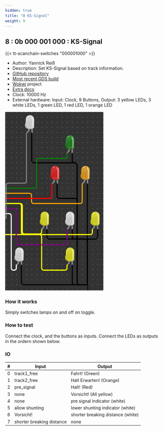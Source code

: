 ```yaml
---
hidden: true
title: "8 KS-Signal"
weight: 9
---
```


## 8 : 0b 000 001 000 : KS-Signal

{{< tt-scanchain-switches "000001000" >}}

* Author: Yannick Reiß
* Description: Set KS-Signal based on track information.
* [GitHub repository](https://github.com/yannickreiss/TT3_KS-Signal)
* [Most recent GDS build](https://github.com/yannickreiss/TT3_KS-Signal/actions/runs/4436390829)
* [Wokwi](https://wokwi.com/projects/357106633951414273) project
* [Extra docs]()
* Clock: 10000 Hz
* External hardware: Input: Clock, 9 Buttons, Output: 3 yellow LEDs, 3 white LEDs, 1 green LED, 1 red LED, 1 orange LED

![picture](images/pic.png)

### How it works

Simply switches lamps on and off on toggle.


### How to test

Connect the clock, and the buttons as inputs. Connect the LEDs as outputs in the ordern shown below.


### IO

| # | Input        | Output       |
|---|--------------|--------------|
| 0 | track1_free  | Fahrt! (Green) |
| 1 | track2_free  | Halt Erwarten! (Orange) |
| 2 | pre_signal  | Halt! (Red) |
| 3 | none  | Vorsicht! (All yellow) |
| 4 | none  | pre signal indicator (white) |
| 5 | allow shunting  | lower shunting indicator (white) |
| 6 | Vorsicht!  | shorter breaking distance (white) |
| 7 | shorter breaking distance  | none |
